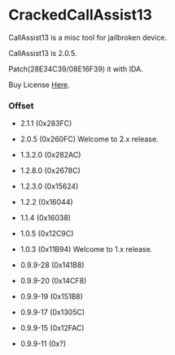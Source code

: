 # CrackedCallAssist13

CallAssist13 is a misc tool for jailbroken device.

CallAssist13 is 2.0.5.

Patch(28E34C39/08E16F39) it with IDA. 

Buy License [Here](http://buy.htv123.com/).

### Offset

- 2.1.1 (0x283FC)

- 2.0.5 (0x260FC) Welcome to 2.x release.

- 1.3.2.0 (0x282AC)

- 1.2.8.0 (0x2678C)

- 1.2.3.0 (0x15624)

- 1.2.2 (0x16044)

- 1.1.4 (0x16038)

- 1.0.5 (0x12C9C)

- 1.0.3 (0x11B94) Welcome to 1.x release.

- 0.9.9-28 (0x141B8)

- 0.9.9-20 (0x14CF8)

- 0.9.9-19 (0x151B8)

- 0.9.9-17 (0x1305C)

- 0.9.9-15 (0x12FAC)

- 0.9.9-11 (0x?)

